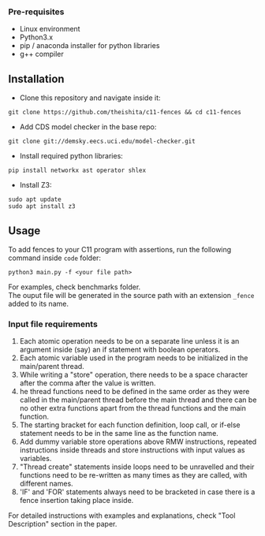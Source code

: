 ### Pre-requisites
* Linux environment
* Python3.x
* pip / anaconda installer for python libraries
* g++ compiler

## Installation
* Clone this repository and navigate inside it:
```
git clone https://github.com/theishita/c11-fences && cd c11-fences
```
* Add CDS model checker in the base repo:
```
git clone git://demsky.eecs.uci.edu/model-checker.git
```
* Install required python libraries:<br/>
```
pip install networkx ast operator shlex
```
* Install Z3:<br/>
```
sudo apt update
sudo apt install z3
```

## Usage
To add fences to your C11 program with assertions, run the following command inside `code` folder:<br />
```
python3 main.py -f <your file path>
```
For examples, check benchmarks folder. <br />
The ouput file will be generated in the source path with an extension `_fence` added to its name.

### Input file requirements
1. Each atomic operation needs to be on a separate line unless it is an argument inside (say) an if statement with boolean operators.
2. Each atomic variable used in the program needs to be initialized in the main/parent thread.
3. While writing a "store" operation, there needs to be a space character after the comma after the value is written.
4. he thread functions need to be defined in the same order as they were called in the main/parent thread before the main thread and there can be no other extra functions apart from the thread functions and the main function.
5. The starting bracket for each function definition, loop call, or if-else statement needs to be in the same line as the function name.
6. Add dummy variable store operations above RMW instructions, repeated instructions inside threads and store instructions with input values as variables.
7. "Thread create" statements inside loops need to be unravelled and their functions need to be re-written as many times as they are called, with different names.
8. 'IF' and 'FOR' statements always need to be bracketed in case there is a fence insertion taking place inside.

For detailed instructions with examples and explanations, check "Tool Description" section in the paper.
